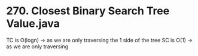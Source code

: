 # 270. Closest Binary Search Tree Value.java
TC is O(logn) -> as we are only traversing the 1 side of the tree
SC is O(1) -> as we are only traversing
